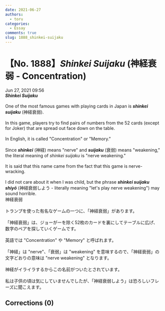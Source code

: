 ```yaml
---
date: 2021-06-27
authors:
  - toru
categories:
  - Essay
comments: true
slug: 1888_shinkei-suijaku
---
```


# 【No. 1888】<strong><em>Shinkei Suijaku</strong></em> (神経衰弱 - Concentration)
<div class="date">Jun 27, 2021 09:56</div>
<div id="post"><div id="body_show_ori">
<strong><em>Shinkei Suijaku</strong></em><br/><br/>One of the most famous games with playing cards in Japan is <strong><em>shinkei suijaku</em></strong> (神経衰弱).<br/><br/>In this game, players try to find pairs of numbers from the 52 cards (except for Joker) that are spread out face down on the table.<br/><br/>In English, it is called "Concentration" or "Memory."<br/><br/>Since <strong><em>shinkei</em></strong> (神経) means "nerve" and <strong><em>suijaku</em></strong> (衰弱) means "weakening," the literal meaning of <em>shinkei suijaku</em> is "nerve weakening."<br/><br/>It is said that this name came from the fact that this game is nerve-wracking.<br/><br/>I did not care about it when I was child, but the phrase <strong><em>shinkei suijaku shiyō</em></strong> (神経衰弱しよう - literally meaning "let's play nerve weakening") may sound horrible.
</div></div>

<!-- more -->

<div id="post_ja"><div id="body_show_mo">
神経衰弱<br/><br/>トランプを使った有名なゲームの一つに、「神経衰弱」があります。<br/><br/>「神経衰弱」は、ジョーがーを除く52枚のカードを裏にしてテーブルに広げ、数字のペアを探していくゲームです。<br/><br/>英語では "Concentration" や "Memory" と呼ばれます。<br/><br/>「神経」は "nerve"、「衰弱」は "weakening" を意味するので、「神経衰弱」の文字どおりの意味は "nerve weakening" となります。<br/><br/>神経がイライラするからこの名前がついたとされています。<br/><br/>私は子供の頃は気にしていませんでしたが、「神経衰弱しよう」は恐ろしいフレーズに聞こえます。
</div></div>

## Corrections (0)
